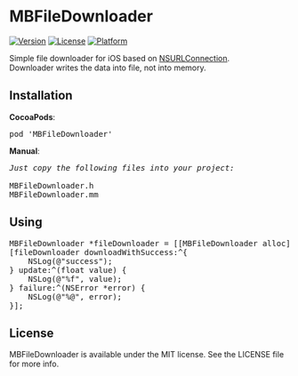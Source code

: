 # MBFileDownloader

[![Version](https://img.shields.io/cocoapods/v/MBFileDownloader.svg?style=flat)](http://cocoadocs.org/docsets/MBFileDownloader)
[![License](https://img.shields.io/cocoapods/l/MBFileDownloader.svg?style=flat)](http://cocoadocs.org/docsets/MBFileDownloader)
[![Platform](https://img.shields.io/cocoapods/p/MBFileDownloader.svg?style=flat)](http://cocoadocs.org/docsets/MBFileDownloader)

Simple file downloader for iOS based on <a href="https://developer.apple.com/library/prerelease/mac/documentation/Cocoa/Reference/Foundation/Classes/NSURLConnection_Class/index.html">NSURLConnection</a>.<br>
Downloader writes the data into file, not into memory.
<br>
## Installation
<b>CocoaPods</b>:
<pre>
pod 'MBFileDownloader'
</pre>
<b>Manual</b>:
<pre>
<i>Just copy the following files into your project:</i>

MBFileDownloader.h
MBFileDownloader.mm
</pre>
## Using
<pre>
MBFileDownloader *fileDownloader = [[MBFileDownloader alloc] initWithURL:url toFilePath:filePath];
[fileDownloader downloadWithSuccess:^{
    NSLog(@"success");
} update:^(float value) {
    NSLog(@"%f", value);
} failure:^(NSError *error) {
    NSLog(@"%@", error);
}];
</pre>

## License

MBFileDownloader is available under the MIT license. See the LICENSE file for more info.
